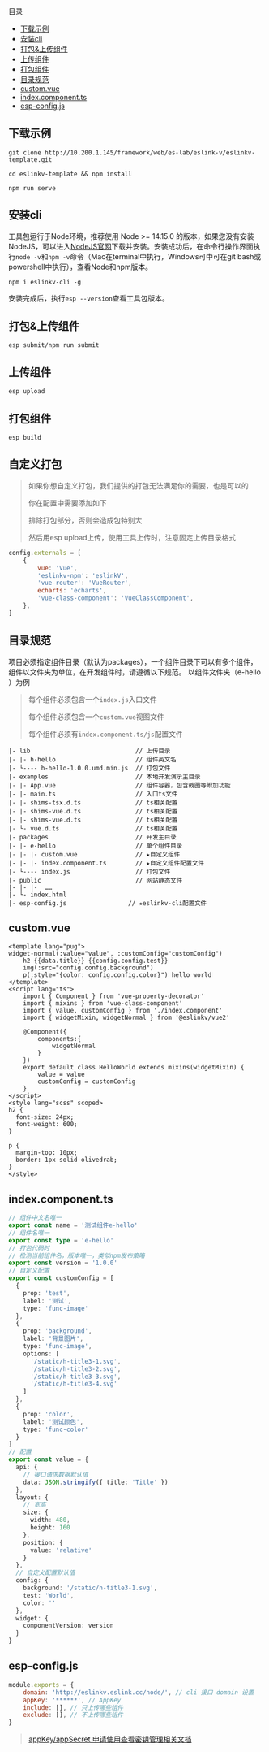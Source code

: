 <!-- START doctoc generated TOC please keep comment here to allow auto update -->
<!-- DON'T EDIT THIS SECTION, INSTEAD RE-RUN doctoc TO UPDATE -->
<div class="help-menu pos-f">目录</div>

- [下载示例](#%E4%B8%8B%E8%BD%BD%E7%A4%BA%E4%BE%8B)
- [安装cli](#%E5%AE%89%E8%A3%85cli)
- [打包&上传组件](#%E6%89%93%E5%8C%85%E4%B8%8A%E4%BC%A0%E7%BB%84%E4%BB%B6)
- [上传组件](#%E4%B8%8A%E4%BC%A0%E7%BB%84%E4%BB%B6)
- [打包组件](#%E6%89%93%E5%8C%85%E7%BB%84%E4%BB%B6)
- [目录规范](#%E7%9B%AE%E5%BD%95%E8%A7%84%E8%8C%83)
- [custom.vue](#customvue)
- [index.component.ts](#indexcomponentts)
- [esp-config.js](#esp-configjs)

<!-- END doctoc generated TOC please keep comment here to allow auto update -->

## 下载示例
```
git clone http://10.200.1.145/framework/web/es-lab/eslink-v/eslinkv-template.git
```

```
cd eslinkv-template && npm install
```

```
npm run serve
```

## 安装cli

工具包运行于Node环境，推荐使用 Node >= 14.15.0 的版本，如果您没有安装NodeJS，可以进入[NodeJS官网](https://nodejs.org/)下载并安装。安装成功后，在命令行操作界面执行`node -v`和`npm -v`命令（Mac在terminal中执行，Windows可中可在git bash或powershell中执行），查看Node和npm版本。
```
npm i eslinkv-cli -g
```
安装完成后，执行`esp --version`查看工具包版本。

## 打包&上传组件
```
esp submit/npm run submit
```

## 上传组件
```
esp upload
```

## 打包组件
```
esp build
```
## 自定义打包
> 如果你想自定义打包，我们提供的打包无法满足你的需要，也是可以的
> 
> 你在配置中需要添加如下
> 
> 排除打包部分，否则会造成包特别大
> 
> 然后用esp upload上传，使用工具上传时，注意固定上传目录格式

```javascript
config.externals = [
	{
		vue: 'Vue',
		'eslinkv-npm': 'eslinkV',
		'vue-router': 'VueRouter',
		echarts: 'echarts',
		'vue-class-component': 'VueClassComponent',
	},
]
```

## 目录规范

项目必须指定组件目录（默认为packages），一个组件目录下可以有多个组件，组件以文件夹为单位，在开发组件时，请遵循以下规范。
以组件文件夹（e-hello ）为例

> 每个组件必须包含一个`index.js`入口文件
>
> 每个组件必须包含一个`custom.vue`视图文件
>
> 每个组件必须有`index.component.ts/js`配置文件

```
|- lib                             // 上传目录
|- |- h-hello                      // 组件英文名
|- └---- h-hello-1.0.0.umd.min.js  // 打包文件
|- examples                        // 本地开发演示主目录
|- |- App.vue                      // 组件容器，包含截图等附加功能
|- |- main.ts                      // 入口ts文件
|- |- shims-tsx.d.ts               // ts相关配置
|- |- shims-vue.d.ts               // ts相关配置
|- |- shims-vue.d.ts               // ts相关配置
|- └- vue.d.ts                     // ts相关配置
|- packages                        // 开发主目录
|- |- e-hello                      // 单个组件目录
|- |- |- custom.vue                // ★自定义组件
|- |- |- index.component.ts        // ★自定义组件配置文件
|- └---- index.js                  // 打包文件
|- public                          // 网站静态文件
|- |- |-  ……                      
|- └- index.html           
|- esp-config.js                 // ★eslinkv-cli配置文件   
```

## custom.vue
```
<template lang="pug">
widget-normal(:value="value", :customConfig="customConfig")
    h2 {{data.title}} {{config.config.test}}
    img(:src="config.config.background")
    p(:style="{color: config.config.color}") hello world
</template>
<script lang="ts">
	import { Component } from 'vue-property-decorator'
	import { mixins } from 'vue-class-component'
	import { value, customConfig } from './index.component'
	import { widgetMixin, widgetNormal } from '@eslinkv/vue2'

    @Component({
    	components:{
    		widgetNormal
    	}
    })
	export default class HelloWorld extends mixins(widgetMixin) {
		value = value
		customConfig = customConfig
	}
</script>
<style lang="scss" scoped>
h2 {
  font-size: 24px;
  font-weight: 600;
}

p {
  margin-top: 10px;
  border: 1px solid olivedrab;
}
</style>
```
## index.component.ts
```ts
// 组件中文名唯一
export const name = '测试组件e-hello'
// 组件名唯一
export const type = 'e-hello'
// 打包代码时
// 检测当前组件名，版本唯一，类似npm发布策略
export const version = '1.0.0'
// 自定义配置
export const customConfig = [
  {
    prop: 'test',
    label: '测试',
    type: 'func-image'
  },
  {
    prop: 'background',
    label: '背景图片',
    type: 'func-image',
    options: [
      '/static/h-title3-1.svg',
      '/static/h-title3-2.svg',
      '/static/h-title3-3.svg',
      '/static/h-title3-4.svg'
    ]
  },
  {
    prop: 'color',
    label: '测试颜色',
    type: 'func-color'
  }
]
// 配置
export const value = {
  api: {
    // 接口请求数据默认值
    data: JSON.stringify({ title: 'Title' })
  },
  layout: {
    // 宽高
    size: {
      width: 480,
      height: 160
    },
    position: {
      value: 'relative'
    }
  },
  // 自定义配置默认值
  config: {
    background: '/static/h-title3-1.svg',
    test: 'World',
    color: ''
  },
  widget: {
    componentVersion: version
  }
}
```
## esp-config.js
```javascript
module.exports = {
    domain: 'http://eslinkv.eslink.cc/node/', // cli 接口 domain 设置
    appKey: '******', // AppKey
    include: [], // 只上传哪些组件
    exclude: [], // 不上传哪些组件
}
```

> [appKey/appSecret 申请使用查看密钥管理相关文档](/help/HowToSecretKey)
